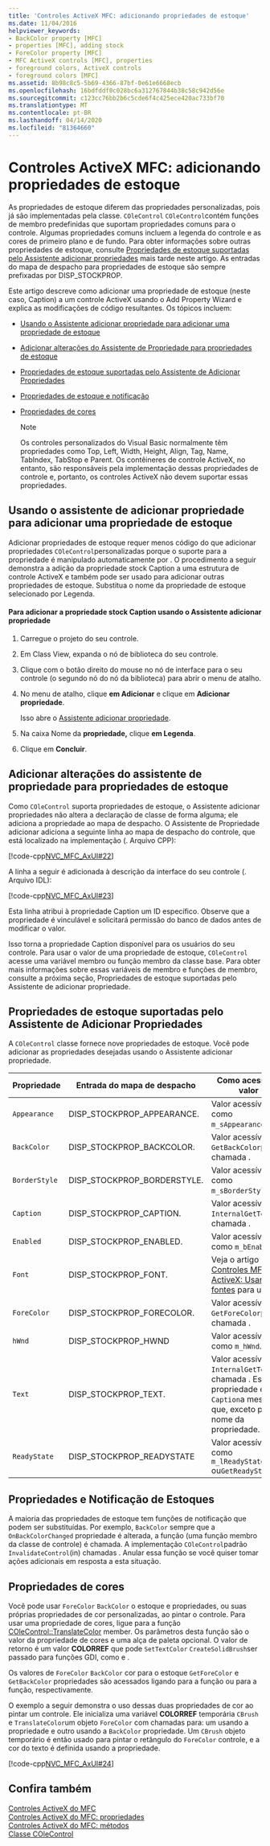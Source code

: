 ```yaml
---
title: 'Controles ActiveX MFC: adicionando propriedades de estoque'
ms.date: 11/04/2016
helpviewer_keywords:
- BackColor property [MFC]
- properties [MFC], adding stock
- ForeColor property [MFC]
- MFC ActiveX controls [MFC], properties
- foreground colors, ActiveX controls
- foreground colors [MFC]
ms.assetid: 8b98c8c5-5b69-4366-87bf-0e61e6668ecb
ms.openlocfilehash: 16bdfddf0c028bc6a312767844b38c58c942d56e
ms.sourcegitcommit: c123cc76bb2b6c5cde6f4c425ece420ac733bf70
ms.translationtype: MT
ms.contentlocale: pt-BR
ms.lasthandoff: 04/14/2020
ms.locfileid: "81364660"
---
```

# <a name="mfc-activex-controls-adding-stock-properties"></a>Controles ActiveX MFC: adicionando propriedades de estoque

As propriedades de estoque diferem das propriedades personalizadas, pois já são implementadas pela classe. `COleControl` `COleControl`contém funções de membro predefinidas que suportam propriedades comuns para o controle. Algumas propriedades comuns incluem a legenda do controle e as cores de primeiro plano e de fundo. Para obter informações sobre outras propriedades de estoque, consulte [Propriedades de estoque suportadas pelo Assistente adicionar propriedades](#_core_stock_properties_supported_by_classwizard) mais tarde neste artigo. As entradas do mapa de despacho para propriedades de estoque são sempre prefixadas por DISP_STOCKPROP.

Este artigo descreve como adicionar uma propriedade de estoque (neste caso, Caption) a um controle ActiveX usando o Add Property Wizard e explica as modificações de código resultantes. Os tópicos incluem:

- [Usando o Assistente adicionar propriedade para adicionar uma propriedade de estoque](#_core_using_classwizard_to_add_a_stock_property)

- [Adicionar alterações do Assistente de Propriedade para propriedades de estoque](#_core_classwizard_changes_for_stock_properties)

- [Propriedades de estoque suportadas pelo Assistente de Adicionar Propriedades](#_core_stock_properties_supported_by_classwizard)

- [Propriedades de estoque e notificação](#_core_stock_properties_and_notification)

- [Propriedades de cores](#_core_color_properties)

    > [!NOTE]
    >  Os controles personalizados do Visual Basic normalmente têm propriedades como Top, Left, Width, Height, Align, Tag, Name, TabIndex, TabStop e Parent. Os contêineres de controle ActiveX, no entanto, são responsáveis pela implementação dessas propriedades de controle e, portanto, os controles ActiveX não devem suportar essas propriedades.

## <a name="using-the-add-property-wizard-to-add-a-stock-property"></a><a name="_core_using_classwizard_to_add_a_stock_property"></a>Usando o assistente de adicionar propriedade para adicionar uma propriedade de estoque

Adicionar propriedades de estoque requer menos código do que adicionar propriedades `COleControl`personalizadas porque o suporte para a propriedade é manipulado automaticamente por . O procedimento a seguir demonstra a adição da propriedade stock Caption a uma estrutura de controle ActiveX e também pode ser usado para adicionar outras propriedades de estoque. Substitua o nome da propriedade de estoque selecionado por Legenda.

#### <a name="to-add-the-stock-caption-property-using-the-add-property-wizard"></a>Para adicionar a propriedade stock Caption usando o Assistente adicionar propriedade

1. Carregue o projeto do seu controle.

1. Em Class View, expanda o nó de biblioteca do seu controle.

1. Clique com o botão direito do mouse no nó de interface para o seu controle (o segundo nó do nó da biblioteca) para abrir o menu de atalho.

1. No menu de atalho, clique **em Adicionar** e clique em **Adicionar propriedade**.

   Isso abre o [Assistente adicionar propriedade](../ide/names-add-property-wizard.md).

1. Na caixa Nome da **propriedade,** clique **em Legenda**.

1. Clique em **Concluir**.

## <a name="add-property-wizard-changes-for-stock-properties"></a><a name="_core_classwizard_changes_for_stock_properties"></a>Adicionar alterações do assistente de propriedade para propriedades de estoque

Como `COleControl` suporta propriedades de estoque, o Assistente adicionar propriedades não altera a declaração de classe de forma alguma; ele adiciona a propriedade ao mapa de despacho. O Assistente de Propriedade adicionar adiciona a seguinte linha ao mapa de despacho do controle, que está localizado na implementação (. Arquivo CPP):

[!code-cpp[NVC_MFC_AxUI#22](../mfc/codesnippet/cpp/mfc-activex-controls-adding-stock-properties_1.cpp)]

A linha a seguir é adicionada à descrição da interface do seu controle (. Arquivo IDL):

[!code-cpp[NVC_MFC_AxUI#23](../mfc/codesnippet/cpp/mfc-activex-controls-adding-stock-properties_2.idl)]

Esta linha atribui à propriedade Caption um ID específico. Observe que a propriedade é vinculável e solicitará permissão do banco de dados antes de modificar o valor.

Isso torna a propriedade Caption disponível para os usuários do seu controle. Para usar o valor de uma propriedade de estoque, `COleControl` acesse uma variável membro ou função membro da classe base. Para obter mais informações sobre essas variáveis de membro e funções de membro, consulte a próxima seção, Propriedades de estoque suportadas pelo Assistente de adicionar propriedade.

## <a name="stock-properties-supported-by-the-add-property-wizard"></a><a name="_core_stock_properties_supported_by_classwizard"></a>Propriedades de estoque suportadas pelo Assistente de Adicionar Propriedades

A `COleControl` classe fornece nove propriedades de estoque. Você pode adicionar as propriedades desejadas usando o Assistente adicionar propriedade.

|Propriedade|Entrada do mapa de despacho|Como acessar o valor|
|--------------|------------------------|-------------------------|
|`Appearance`|DISP_STOCKPROP_APPEARANCE.|Valor acessível como `m_sAppearance`.|
|`BackColor`|DISP_STOCKPROP_BACKCOLOR.|Valor acessível `GetBackColor`por chamada .|
|`BorderStyle`|DISP_STOCKPROP_BORDERSTYLE.|Valor acessível como `m_sBorderStyle`.|
|`Caption`|DISP_STOCKPROP_CAPTION.|Valor acessível `InternalGetText`por chamada .|
|`Enabled`|DISP_STOCKPROP_ENABLED.|Valor acessível como `m_bEnabled`.|
|`Font`|DISP_STOCKPROP_FONT.|Veja o artigo [Controles MFC ActiveX: Usando fontes](../mfc/mfc-activex-controls-using-fonts.md) para uso.|
|`ForeColor`|DISP_STOCKPROP_FORECOLOR.|Valor acessível `GetForeColor`por chamada .|
|`hWnd`|DISP_STOCKPROP_HWND|Valor acessível como `m_hWnd`.|
|`Text`|DISP_STOCKPROP_TEXT.|Valor acessível `InternalGetText`por chamada . Esta propriedade é `Caption`a mesma que, exceto pelo nome da propriedade.|
|`ReadyState`|DISP_STOCKPROP_READYSTATE|Valor acessível como `m_lReadyState` ou`GetReadyState`|

## <a name="stock-properties-and-notification"></a><a name="_core_stock_properties_and_notification"></a>Propriedades e Notificação de Estoques

A maioria das propriedades de estoque tem funções de notificação que podem ser substituídas. Por exemplo, `BackColor` sempre que a `OnBackColorChanged` propriedade é alterada, a função (uma função membro da classe de controle) é chamada. A implementação `COleControl`padrão `InvalidateControl`(in) chamadas . Anular essa função se você quiser tomar ações adicionais em resposta a esta situação.

## <a name="color-properties"></a><a name="_core_color_properties"></a>Propriedades de cores

Você pode usar `ForeColor` `BackColor` o estoque e propriedades, ou suas próprias propriedades de cor personalizadas, ao pintar o controle. Para usar uma propriedade de cores, ligue para a função [COleControl::TranslateColor](../mfc/reference/colecontrol-class.md#translatecolor) member. Os parâmetros desta função são o valor da propriedade de cores e uma alça de paleta opcional. O valor de retorno é um valor **COLORREF** que pode `SetTextColor` `CreateSolidBrush`ser passado para funções GDI, como e .

Os valores de `ForeColor` `BackColor` cor para o estoque `GetForeColor` e `GetBackColor` propriedades são acessados ligando para a função ou para a função, respectivamente.

O exemplo a seguir demonstra o uso dessas duas propriedades de cor ao pintar um controle. Ele inicializa uma variável **COLORREF** temporária `CBrush` e `TranslateColor`um objeto `ForeColor` com chamadas para: um usando a propriedade e outro usando a `BackColor` propriedade. Um `CBrush` objeto temporário é então usado para pintar o retângulo do `ForeColor` controle, e a cor do texto é definida usando a propriedade.

[!code-cpp[NVC_MFC_AxUI#24](../mfc/codesnippet/cpp/mfc-activex-controls-adding-stock-properties_3.cpp)]

## <a name="see-also"></a>Confira também

[Controles ActiveX do MFC](../mfc/mfc-activex-controls.md)<br/>
[Controles ActiveX do MFC: propriedades](../mfc/mfc-activex-controls-properties.md)<br/>
[Controles ActiveX do MFC: métodos](../mfc/mfc-activex-controls-methods.md)<br/>
[Classe COleControl](../mfc/reference/colecontrol-class.md)
